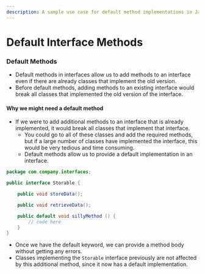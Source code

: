 ```yaml
---
description: A sample use case for default method implementations in Java 8.
---
```


# Default Interface Methods

### Default Methods

* Default methods in interfaces allow us to add methods to an interface even if there are already classes that implement the old version.
* Before default methods, adding methods to an existing interface would break all classes that implemented the old version of the interface. 

#### Why we might need a default method

* If we were to add additional methods to an interface that is already implemented, it would break all classes that implement that interface.
  * You could go to all of these classes and add the required methods, but if a large number of classes have implemented the interface, this would be very tedious and time consuming.
  * Default methods allow us to provide a default implementation in an interface.

```java
package com.company.interfaces;

public interface Storable {

    public void storeData();

    public void retrieveData();

    public default void sillyMethod () {
        // code here
    }
}
```

* Once we have the default keyword, we can provide a method body without getting any errors.
* Classes implementing the `Storable` interface previously are not affected by this additional method, since it now has a default implementation.

